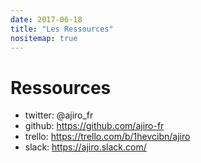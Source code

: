 ```yaml
---
date: 2017-06-18
title: "Les Ressources"
nositemap: true
---
```


# Ressources

- twitter: @ajiro_fr
- github: https://github.com/ajiro-fr
- trello: https://trello.com/b/1hevcibn/ajiro
- slack: https://ajiro.slack.com/
